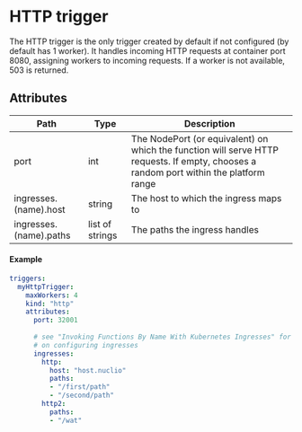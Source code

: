 # HTTP trigger

The HTTP trigger is the only trigger created by default if not configured (by default has 1 worker). It handles incoming HTTP requests at container port 8080, assigning workers to incoming requests. If a worker is not available, 503 is returned.

## Attributes

| Path | Type | Description | 
| --- | --- | --- |  
| port | int | The NodePort (or equivalent) on which the function will serve HTTP requests. If empty, chooses a random port within the platform range |
| ingresses.(name).host | string | The host to which the ingress maps to |
| ingresses.(name).paths | list of strings | The paths the ingress handles |

#### Example

```yaml
triggers:
  myHttpTrigger:
    maxWorkers: 4
    kind: "http"
    attributes:
      port: 32001
  
      # see "Invoking Functions By Name With Kubernetes Ingresses" for more details
      # on configuring ingresses
      ingresses:
        http:
          host: "host.nuclio"
          paths:
          - "/first/path"
          - "/second/path"
        http2:
          paths:
          - "/wat"
```
